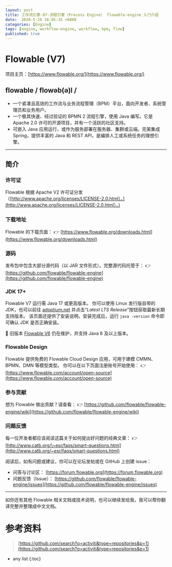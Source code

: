 ```yaml
---
layout: post
title: 工作流引擎-07-流程引擎（Process Engine） flowable-engine 入门介绍
date:  2020-5-26 16:05:35 +0800
categories: [Engine]
tags: [engine, workflow-engine, workflow, bpm, flow]
published: true
---
```


# Flowable (V7)

项目主页：[https://www.flowable.org/](https://www.flowable.org/)

## flowable / flowəb(ə)l /

* 一个紧凑且高效的工作流与业务流程管理（BPM）平台，面向开发者、系统管理员和业务用户。
* 一个极其快速、经过验证的 BPMN 2 流程引擎，使用 Java 编写。它是 Apache 2.0 许可的开源项目，并有一个活跃的社区支持。
* 可嵌入 Java 应用运行，或作为服务部署在服务器、集群或云端。完美集成 Spring，提供丰富的 Java 和 REST API，是编排人工或系统任务的理想引擎。

---

## 简介

### 许可证

Flowable 根据 Apache V2 许可证分发（[http://www.apache.org/licenses/LICENSE-2.0.html）。](http://www.apache.org/licenses/LICENSE-2.0.html）。)

### 下载地址

Flowable 的下载页面：
👉 [https://www.flowable.org/downloads.html](https://www.flowable.org/downloads.html)

### 源码

发布包中包含大部分源代码（以 JAR 文件形式）。完整源代码托管于：
👉 [https://github.com/flowable/flowable-engine](https://github.com/flowable/flowable-engine)

### JDK 17+

Flowable V7 运行需 Java 17 或更高版本。
你可以使用 Linux 发行版自带的 JDK，也可以前往 [adoptium.net](https://adoptium.net/) 并点击“*Latest LTS Release*”按钮获取最新长期支持版本。
该页面还提供了安装说明。安装完成后，运行 `java -version` 命令即可确认 JDK 是否正确安装。

📌 旧版本 [Flowable V6](https://github.com/flowable/flowable-engine/tree/flowable6.x) 仍在维护，并支持 Java 8 及以上版本。

### Flowable Design

Flowable 提供免费的 Flowable Cloud Design 应用，可用于建模 CMMN、BPMN、DMN 等模型类型。
你可以在以下页面注册账号开始使用：
👉 [https://www.flowable.com/account/open-source](https://www.flowable.com/account/open-source)

### 参与贡献

想为 Flowable 做出贡献？请查看：
👉 [https://github.com/flowable/flowable-engine/wiki](https://github.com/flowable/flowable-engine/wiki)

### 问题反馈

每一位开发者都应该阅读这篇关于如何提出好问题的经典文章：
👉 [http://www.catb.org/\~esr/faqs/smart-questions.html](http://www.catb.org/~esr/faqs/smart-questions.html)

阅读后，如有问题或建议，你可以在论坛发帖或在 GitHub 上创建 issue：

* 问答与讨论区： [https://forum.flowable.org](https://forum.flowable.org)
* 问题反馈（Issue）： [https://github.com/flowable/flowable-engine/issues](https://github.com/flowable/flowable-engine/issues)

---

如你还有其他 Flowable 相关文档或技术说明，也可以继续发给我，我可以帮你翻译完整并整理成中文文档。


# 参考资料

> [https://github.com/search?q=activiti&type=repositories&p=1](https://github.com/search?q=activiti&type=repositories&p=1)

* any list
{:toc}